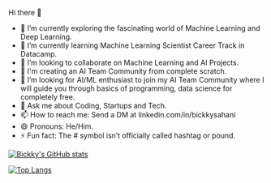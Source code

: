 Hi there 👋

- 🔭 I’m currently exploring the fascinating world of Machine Learning and Deep Learning.
- 🌱 I’m currently learning Machine Learning Scientist Career Track in Datacamp.
- 👯 I’m looking to collaborate on Machine Learning and AI Projects.
- 🌱 I'm creating an AI Team Community from complete scratch.
- 🤔 I’m looking for AI/ML enthusiast to join my AI Team Community where I will guide you through basics of programming, data science for completely free.
- 💬 Ask me about Coding, Startups and Tech.
- 📫 How to reach me: Send a DM at linkedin.com/in/bickkysahani
- 😄 Pronouns: He/Him.
- ⚡ Fun fact: The # symbol isn’t officially called hashtag or pound.

[![Bickky's GitHub stats](https://github-readme-stats.vercel.app/api?username=bickkysahani&show_icons=true&theme=radical)](https://github.com/bickkysahani/github-readme-stats)

[![Top Langs](https://github-readme-stats.vercel.app/api/top-langs/?username=bickkysahani&layout=compact)](https://github.com/bickkysahani/github-readme-stats)


